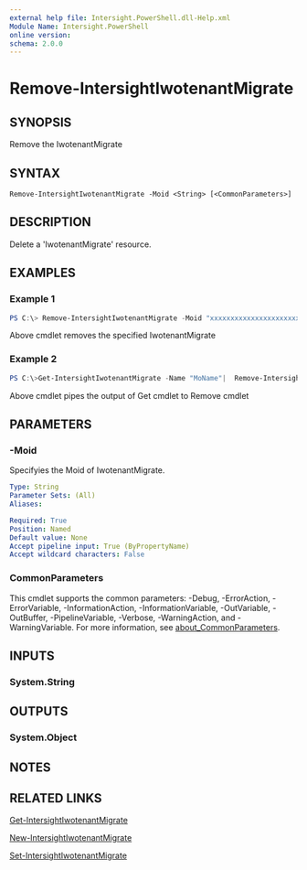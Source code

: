 ```yaml
---
external help file: Intersight.PowerShell.dll-Help.xml
Module Name: Intersight.PowerShell
online version:
schema: 2.0.0
---
```


# Remove-IntersightIwotenantMigrate

## SYNOPSIS
Remove the IwotenantMigrate

## SYNTAX

```
Remove-IntersightIwotenantMigrate -Moid <String> [<CommonParameters>]
```

## DESCRIPTION
Delete a &apos;IwotenantMigrate&apos; resource.

## EXAMPLES

### Example 1
```powershell
PS C:\> Remove-IntersightIwotenantMigrate -Moid "xxxxxxxxxxxxxxxxxxxxxxxxxxx"
```
Above cmdlet removes the specified IwotenantMigrate 

### Example 2
```powershell
PS C:\>Get-IntersightIwotenantMigrate -Name "MoName"|  Remove-IntersightIwotenantMigrate
```
Above cmdlet pipes the output of Get cmdlet to Remove cmdlet

## PARAMETERS

### -Moid
Specifyies the Moid of IwotenantMigrate.

```yaml
Type: String
Parameter Sets: (All)
Aliases:

Required: True
Position: Named
Default value: None
Accept pipeline input: True (ByPropertyName)
Accept wildcard characters: False
```

### CommonParameters
This cmdlet supports the common parameters: -Debug, -ErrorAction, -ErrorVariable, -InformationAction, -InformationVariable, -OutVariable, -OutBuffer, -PipelineVariable, -Verbose, -WarningAction, and -WarningVariable. For more information, see [about_CommonParameters](http://go.microsoft.com/fwlink/?LinkID=113216).

## INPUTS

### System.String

## OUTPUTS

### System.Object
## NOTES

## RELATED LINKS

[Get-IntersightIwotenantMigrate](./Get-IntersightIwotenantMigrate.md)

[New-IntersightIwotenantMigrate](./New-IntersightIwotenantMigrate.md)

[Set-IntersightIwotenantMigrate](./Set-IntersightIwotenantMigrate.md)

